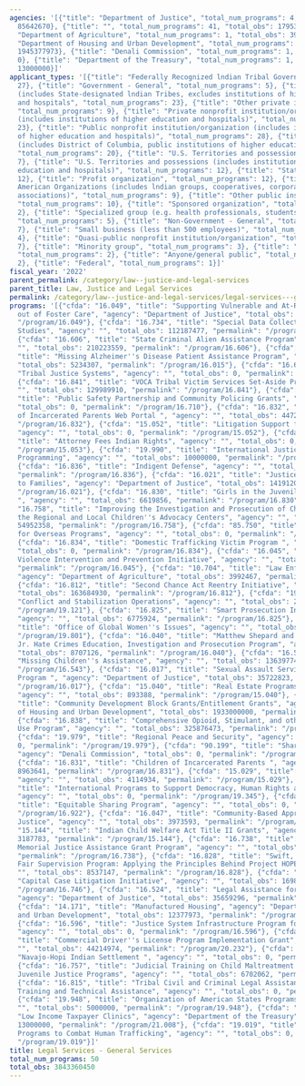 ```yaml
---
agencies: '[{"title": "Department of Justice", "total_num_programs": 4, "total_obs":
  85642670}, {"title": "", "total_num_programs": 41, "total_obs": 1795347340}, {"title":
  "Department of Agriculture", "total_num_programs": 1, "total_obs": 3992467}, {"title":
  "Department of Housing and Urban Development", "total_num_programs": 2, "total_obs":
  1945377973}, {"title": "Denali Commission", "total_num_programs": 1, "total_obs":
  0}, {"title": "Department of the Treasury", "total_num_programs": 1, "total_obs":
  13000000}]'
applicant_types: '[{"title": "Federally Recognized lndian Tribal Governments", "total_num_programs":
  27}, {"title": "Government - General", "total_num_programs": 5}, {"title": "Local
  (includes State-designated lndian Tribes, excludes institutions of higher education
  and hospitals", "total_num_programs": 23}, {"title": "Other private institutions/organizations",
  "total_num_programs": 9}, {"title": "Private nonprofit institution/organization
  (includes institutions of higher education and hospitals)", "total_num_programs":
  23}, {"title": "Public nonprofit institution/organization (includes institutions
  of higher education and hospitals)", "total_num_programs": 28}, {"title": "State
  (includes District of Columbia, public institutions of higher education and hospitals)",
  "total_num_programs": 20}, {"title": "U.S. Territories and possessions", "total_num_programs":
  7}, {"title": "U.S. Territories and possessions (includes institutions of higher
  education and hospitals)", "total_num_programs": 12}, {"title": "State", "total_num_programs":
  12}, {"title": "Profit organization", "total_num_programs": 12}, {"title": "Native
  American Organizations (includes lndian groups, cooperatives, corporations, partnerships,
  associations)", "total_num_programs": 9}, {"title": "Other public institution/organization",
  "total_num_programs": 10}, {"title": "Sponsored organization", "total_num_programs":
  2}, {"title": "Specialized group (e.g. health professionals, students, veterans)",
  "total_num_programs": 5}, {"title": "Non-Government - General", "total_num_programs":
  7}, {"title": "Small business (less than 500 employees)", "total_num_programs":
  4}, {"title": "Quasi-public nonprofit institution/organization", "total_num_programs":
  7}, {"title": "Minority group", "total_num_programs": 3}, {"title": "Individual/Family",
  "total_num_programs": 2}, {"title": "Anyone/general public", "total_num_programs":
  2}, {"title": "Federal", "total_num_programs": 1}]'
fiscal_year: '2022'
parent_permalink: /category/law--justice-and-legal-services
parent_title: Law, Justice and Legal Services
permalink: /category/law--justice-and-legal-services/legal-services---general-services
programs: '[{"cfda": "16.049", "title": "Supporting Vulnerable and At-Risk Youth Transitioning
  out of Foster Care", "agency": "Department of Justice", "total_obs": 69343, "permalink":
  "/program/16.049"}, {"cfda": "16.734", "title": "Special Data Collections and Statistical
  Studies", "agency": "", "total_obs": 112187477, "permalink": "/program/16.734"},
  {"cfda": "16.606", "title": "State Criminal Alien Assistance Program", "agency":
  "", "total_obs": 210223559, "permalink": "/program/16.606"}, {"cfda": "16.015",
  "title": "Missing Alzheimer''s Disease Patient Assistance Program", "agency": "",
  "total_obs": 5234307, "permalink": "/program/16.015"}, {"cfda": "16.608", "title":
  "Tribal Justice Systems", "agency": "", "total_obs": 0, "permalink": "/program/16.608"},
  {"cfda": "16.841", "title": "VOCA Tribal Victim Services Set-Aside Program", "agency":
  "", "total_obs": 129989910, "permalink": "/program/16.841"}, {"cfda": "16.710",
  "title": "Public Safety Partnership and Community Policing Grants", "agency": "",
  "total_obs": 0, "permalink": "/program/16.710"}, {"cfda": "16.832", "title": "Children
  of Incarcerated Parents Web Portal ", "agency": "", "total_obs": 447213, "permalink":
  "/program/16.832"}, {"cfda": "15.052", "title": "Litigation Support for Indian Rights",
  "agency": "", "total_obs": 0, "permalink": "/program/15.052"}, {"cfda": "15.053",
  "title": "Attorney Fees Indian Rights", "agency": "", "total_obs": 0, "permalink":
  "/program/15.053"}, {"cfda": "19.990", "title": "International Justice and Accountability
  Programming", "agency": "", "total_obs": 10000000, "permalink": "/program/19.990"},
  {"cfda": "16.836", "title": "Indigent Defense", "agency": "", "total_obs": 4444231,
  "permalink": "/program/16.836"}, {"cfda": "16.021", "title": "Justice Systems Response
  to Families", "agency": "Department of Justice", "total_obs": 14191208, "permalink":
  "/program/16.021"}, {"cfda": "16.830", "title": "Girls in the Juvenile Justice System
  ", "agency": "", "total_obs": 6619856, "permalink": "/program/16.830"}, {"cfda":
  "16.758", "title": "Improving the Investigation and Prosecution of Child Abuse and
  the Regional and Local Children''s Advocacy Centers", "agency": "", "total_obs":
  54952358, "permalink": "/program/16.758"}, {"cfda": "85.750", "title": "IAF Assistance
  for Overseas Programs", "agency": "", "total_obs": 0, "permalink": "/program/85.750"},
  {"cfda": "16.834", "title": "Domestic Trafficking Victim Program ", "agency": "",
  "total_obs": 0, "permalink": "/program/16.834"}, {"cfda": "16.045", "title": "Community-Based
  Violence Intervention and Prevention Initiative", "agency": "", "total_obs": 92368221,
  "permalink": "/program/16.045"}, {"cfda": "10.704", "title": "Law Enforcement Agreements",
  "agency": "Department of Agriculture", "total_obs": 3992467, "permalink": "/program/10.704"},
  {"cfda": "16.812", "title": "Second Chance Act Reentry Initiative", "agency": "",
  "total_obs": 163684930, "permalink": "/program/16.812"}, {"cfda": "19.121", "title":
  "Conflict and Stabilization Operations", "agency": "", "total_obs": 2468750, "permalink":
  "/program/19.121"}, {"cfda": "16.825", "title": "Smart Prosecution Initiative",
  "agency": "", "total_obs": 6775924, "permalink": "/program/16.825"}, {"cfda": "19.801",
  "title": "Office of Global Women''s Issues", "agency": "", "total_obs": 0, "permalink":
  "/program/19.801"}, {"cfda": "16.040", "title": "Matthew Shepard and James Byrd,
  Jr. Hate Crimes Education, Investigation and Prosecution Program", "agency": "",
  "total_obs": 8707126, "permalink": "/program/16.040"}, {"cfda": "16.543", "title":
  "Missing Children''s Assistance", "agency": "", "total_obs": 136397741, "permalink":
  "/program/16.543"}, {"cfda": "16.017", "title": "Sexual Assault Services Formula
  Program ", "agency": "Department of Justice", "total_obs": 35722823, "permalink":
  "/program/16.017"}, {"cfda": "15.040", "title": "Real Estate Programs Indian Lands",
  "agency": "", "total_obs": 893388, "permalink": "/program/15.040"}, {"cfda": "14.218",
  "title": "Community Development Block Grants/Entitlement Grants", "agency": "Department
  of Housing and Urban Development", "total_obs": 1933000000, "permalink": "/program/14.218"},
  {"cfda": "16.838", "title": "Comprehensive Opioid, Stimulant, and other Substances
  Use Program", "agency": "", "total_obs": 325876473, "permalink": "/program/16.838"},
  {"cfda": "19.979", "title": "Regional Peace and Security", "agency": "", "total_obs":
  0, "permalink": "/program/19.979"}, {"cfda": "90.199", "title": "Shared Services",
  "agency": "Denali Commission", "total_obs": 0, "permalink": "/program/90.199"},
  {"cfda": "16.831", "title": "Children of Incarcerated Parents ", "agency": "", "total_obs":
  8963641, "permalink": "/program/16.831"}, {"cfda": "15.029", "title": "Tribal Courts",
  "agency": "", "total_obs": 4114934, "permalink": "/program/15.029"}, {"cfda": "19.345",
  "title": "International Programs to Support Democracy, Human Rights and Labor",
  "agency": "", "total_obs": 0, "permalink": "/program/19.345"}, {"cfda": "16.922",
  "title": "Equitable Sharing Program", "agency": "", "total_obs": 0, "permalink":
  "/program/16.922"}, {"cfda": "16.047", "title": "Community-Based Approaches to Advancing
  Justice", "agency": "", "total_obs": 3973593, "permalink": "/program/16.047"}, {"cfda":
  "15.144", "title": "Indian Child Welfare Act Title II Grants", "agency": "", "total_obs":
  3187783, "permalink": "/program/15.144"}, {"cfda": "16.738", "title": "Edward Byrne
  Memorial Justice Assistance Grant Program", "agency": "", "total_obs": 422396220,
  "permalink": "/program/16.738"}, {"cfda": "16.828", "title": "Swift, Certain, and
  Fair Supervision Program: Applying the Principles Behind Project HOPE", "agency":
  "", "total_obs": 8537147, "permalink": "/program/16.828"}, {"cfda": "16.746", "title":
  "Capital Case Litigation Initiative", "agency": "", "total_obs": 16985522, "permalink":
  "/program/16.746"}, {"cfda": "16.524", "title": "Legal Assistance for Victims",
  "agency": "Department of Justice", "total_obs": 35659296, "permalink": "/program/16.524"},
  {"cfda": "14.171", "title": "Manufactured Housing", "agency": "Department of Housing
  and Urban Development", "total_obs": 12377973, "permalink": "/program/14.171"},
  {"cfda": "16.596", "title": "Justice System Infrastructure Program for Indian Tribes",
  "agency": "", "total_obs": 0, "permalink": "/program/16.596"}, {"cfda": "20.232",
  "title": "Commercial Driver''s License Program Implementation Grant", "agency":
  "", "total_obs": 44214974, "permalink": "/program/20.232"}, {"cfda": "15.057", "title":
  "Navajo-Hopi Indian Settlement ", "agency": "", "total_obs": 0, "permalink": "/program/15.057"},
  {"cfda": "16.757", "title": "Judicial Training on Child Maltreatment for Court Personnel
  Juvenile Justice Programs", "agency": "", "total_obs": 6702062, "permalink": "/program/16.757"},
  {"cfda": "16.815", "title": "Tribal Civil and Criminal Legal Assistance Grants,
  Training and Technical Assistance", "agency": "", "total_obs": 0, "permalink": "/program/16.815"},
  {"cfda": "19.948", "title": "Organization of American States Programs", "agency":
  "", "total_obs": 5000000, "permalink": "/program/19.948"}, {"cfda": "21.008", "title":
  "Low Income Taxpayer Clinics", "agency": "Department of the Treasury", "total_obs":
  13000000, "permalink": "/program/21.008"}, {"cfda": "19.019", "title": "International
  Programs to Combat Human Trafficking", "agency": "", "total_obs": 0, "permalink":
  "/program/19.019"}]'
title: Legal Services - General Services
total_num_programs: 50
total_obs: 3843360450
---
```

